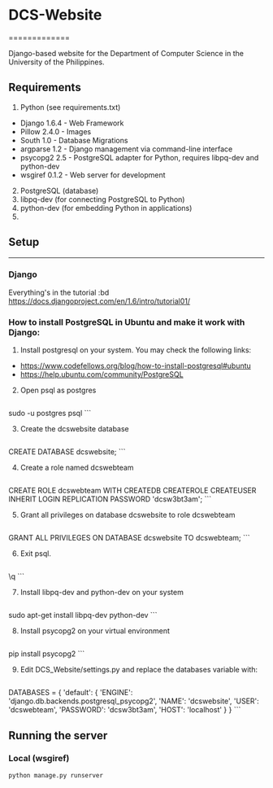 # DCS-Website
=============

Django-based website for the Department of Computer Science in the University of the Philippines.

## Requirements

1. Python (see requirements.txt)
  * Django 1.6.4 - Web Framework
  * Pillow 2.4.0 - Images
  * South 1.0 - Database Migrations
  * argparse 1.2 - Django management via command-line interface
  * psycopg2 2.5 - PostgreSQL adapter for Python, requires libpq-dev and python-dev
  * wsgiref 0.1.2 - Web server for development
2. PostgreSQL (database)
3. libpq-dev (for connecting PostgreSQL to Python)
4. python-dev (for embedding Python in applications)
5.

## Setup
--------

### Django
Everything's in the tutorial :bd  
https://docs.djangoproject.com/en/1.6/intro/tutorial01/

### How to install PostgreSQL in Ubuntu and make it work with Django:
1. Install postgresql on your system. You may check the following links:
  * https://www.codefellows.org/blog/how-to-install-postgresql#ubuntu
  * https://help.ubuntu.com/community/PostgreSQL
2. Open psql as postgres

    ```
sudo -u postgres psql
    ```

3. Create the dcswebsite database

    ```sql
CREATE DATABASE dcswebsite;
    ```

4. Create a role named dcswebteam

    ```sql
CREATE ROLE dcswebteam WITH CREATEDB CREATEROLE CREATEUSER INHERIT LOGIN REPLICATION PASSWORD 'dcsw3bt3am';
    ```

5. Grant all privileges on database dcswebsite to role dcswebteam

    ```sql
GRANT ALL PRIVILEGES ON DATABASE dcswebsite TO dcswebteam;
    ```

6. Exit psql.

    ```sql
\q
    ```

7. Install libpq-dev and python-dev on your system

    ```
sudo apt-get install libpq-dev python-dev
    ```

8. Install psycopg2 on your virtual environment

    ```
pip install psycopg2
    ```

9. Edit DCS_Website/settings.py and replace the databases variable with:

    ```python
DATABASES = {
    'default': {
        'ENGINE': 'django.db.backends.postgresql_psycopg2',
        'NAME': 'dcswebsite',
        'USER': 'dcswebteam',
        'PASSWORD': 'dcsw3bt3am',
        'HOST': 'localhost'
    }
}
    ```

## Running the server

### Local (wsgiref)
```
python manage.py runserver
```
